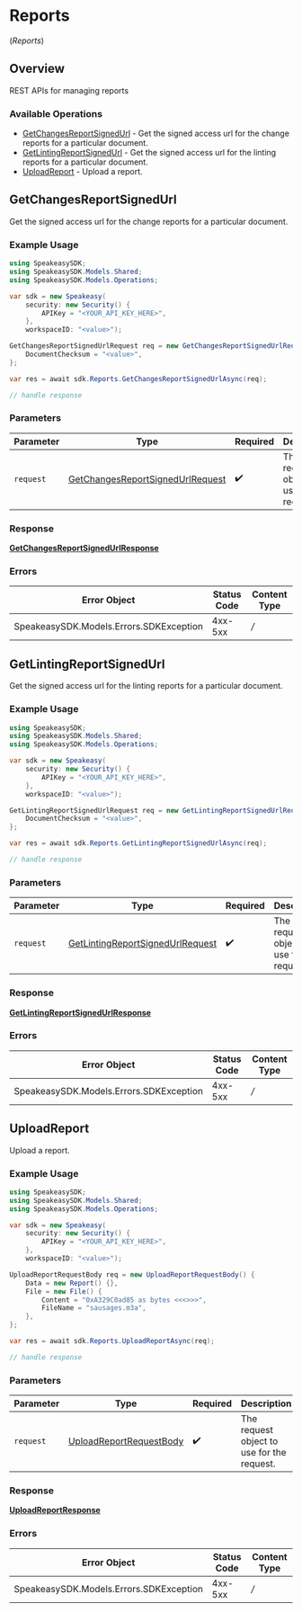 # Reports
(*Reports*)

## Overview

REST APIs for managing reports

### Available Operations

* [GetChangesReportSignedUrl](#getchangesreportsignedurl) - Get the signed access url for the change reports for a particular document.
* [GetLintingReportSignedUrl](#getlintingreportsignedurl) - Get the signed access url for the linting reports for a particular document.
* [UploadReport](#uploadreport) - Upload a report.

## GetChangesReportSignedUrl

Get the signed access url for the change reports for a particular document.

### Example Usage

```csharp
using SpeakeasySDK;
using SpeakeasySDK.Models.Shared;
using SpeakeasySDK.Models.Operations;

var sdk = new Speakeasy(
    security: new Security() {
        APIKey = "<YOUR_API_KEY_HERE>",
    },
    workspaceID: "<value>");

GetChangesReportSignedUrlRequest req = new GetChangesReportSignedUrlRequest() {
    DocumentChecksum = "<value>",
};

var res = await sdk.Reports.GetChangesReportSignedUrlAsync(req);

// handle response
```

### Parameters

| Parameter                                                                                       | Type                                                                                            | Required                                                                                        | Description                                                                                     |
| ----------------------------------------------------------------------------------------------- | ----------------------------------------------------------------------------------------------- | ----------------------------------------------------------------------------------------------- | ----------------------------------------------------------------------------------------------- |
| `request`                                                                                       | [GetChangesReportSignedUrlRequest](../../Models/Operations/GetChangesReportSignedUrlRequest.md) | :heavy_check_mark:                                                                              | The request object to use for the request.                                                      |


### Response

**[GetChangesReportSignedUrlResponse](../../Models/Operations/GetChangesReportSignedUrlResponse.md)**
### Errors

| Error Object                            | Status Code                             | Content Type                            |
| --------------------------------------- | --------------------------------------- | --------------------------------------- |
| SpeakeasySDK.Models.Errors.SDKException | 4xx-5xx                                 | */*                                     |

## GetLintingReportSignedUrl

Get the signed access url for the linting reports for a particular document.

### Example Usage

```csharp
using SpeakeasySDK;
using SpeakeasySDK.Models.Shared;
using SpeakeasySDK.Models.Operations;

var sdk = new Speakeasy(
    security: new Security() {
        APIKey = "<YOUR_API_KEY_HERE>",
    },
    workspaceID: "<value>");

GetLintingReportSignedUrlRequest req = new GetLintingReportSignedUrlRequest() {
    DocumentChecksum = "<value>",
};

var res = await sdk.Reports.GetLintingReportSignedUrlAsync(req);

// handle response
```

### Parameters

| Parameter                                                                                       | Type                                                                                            | Required                                                                                        | Description                                                                                     |
| ----------------------------------------------------------------------------------------------- | ----------------------------------------------------------------------------------------------- | ----------------------------------------------------------------------------------------------- | ----------------------------------------------------------------------------------------------- |
| `request`                                                                                       | [GetLintingReportSignedUrlRequest](../../Models/Operations/GetLintingReportSignedUrlRequest.md) | :heavy_check_mark:                                                                              | The request object to use for the request.                                                      |


### Response

**[GetLintingReportSignedUrlResponse](../../Models/Operations/GetLintingReportSignedUrlResponse.md)**
### Errors

| Error Object                            | Status Code                             | Content Type                            |
| --------------------------------------- | --------------------------------------- | --------------------------------------- |
| SpeakeasySDK.Models.Errors.SDKException | 4xx-5xx                                 | */*                                     |

## UploadReport

Upload a report.

### Example Usage

```csharp
using SpeakeasySDK;
using SpeakeasySDK.Models.Shared;
using SpeakeasySDK.Models.Operations;

var sdk = new Speakeasy(
    security: new Security() {
        APIKey = "<YOUR_API_KEY_HERE>",
    },
    workspaceID: "<value>");

UploadReportRequestBody req = new UploadReportRequestBody() {
    Data = new Report() {},
    File = new File() {
        Content = "0xA329C0ad85 as bytes <<<>>>",
        FileName = "sausages.m3a",
    },
};

var res = await sdk.Reports.UploadReportAsync(req);

// handle response
```

### Parameters

| Parameter                                                                     | Type                                                                          | Required                                                                      | Description                                                                   |
| ----------------------------------------------------------------------------- | ----------------------------------------------------------------------------- | ----------------------------------------------------------------------------- | ----------------------------------------------------------------------------- |
| `request`                                                                     | [UploadReportRequestBody](../../Models/Operations/UploadReportRequestBody.md) | :heavy_check_mark:                                                            | The request object to use for the request.                                    |


### Response

**[UploadReportResponse](../../Models/Operations/UploadReportResponse.md)**
### Errors

| Error Object                            | Status Code                             | Content Type                            |
| --------------------------------------- | --------------------------------------- | --------------------------------------- |
| SpeakeasySDK.Models.Errors.SDKException | 4xx-5xx                                 | */*                                     |
